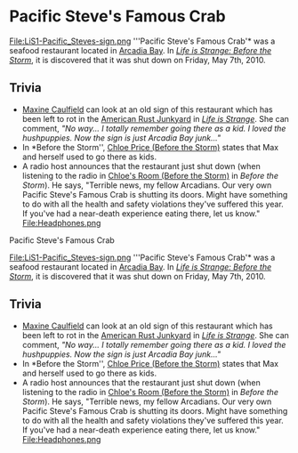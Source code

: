 #  Pacific Steve's Famous Crab 

[File:LiS1-Pacific_Steves-sign.png](thumb.md)
'''Pacific Steve's Famous Crab'* was a seafood restaurant located in [Arcadia Bay](arcadia_bay.md). In *[Life is Strange: Before the Storm](before_the_storm.md)*, it is discovered that it was shut down on Friday, May 7th, 2010.

##  Trivia 
* [Maxine Caulfield](max_caulfield.md) can look at an old sign of this restaurant which has been left to rot in the [American Rust Junkyard](junkyard.md) in *[Life is Strange](life_is_strange.md)*. She can comment, *"No way... I totally remember going there as a kid. I loved the hushpuppies. Now the sign is just Arcadia Bay junk..."*
* In *Before the Storm'', [Chloe Price (Before the Storm)](chloe_price.md) states that Max and herself used to go there as kids.
* A radio host announces that the restaurant just shut down (when listening to the radio in [Chloe's Room (Before the Storm)](chloe_s_room.md) in *Before the Storm*). He says, "Terrible news, my fellow Arcadians. Our very own Pacific Steve's Famous Crab is shutting its doors. Might have something to do with all the health and safety violations they've suffered this year. If you've had a near-death experience eating there, let us know." [File:Headphones.png](16px.md)

 Pacific Steve's Famous Crab 

[File:LiS1-Pacific_Steves-sign.png](thumb.md)
'''Pacific Steve's Famous Crab'* was a seafood restaurant located in [Arcadia Bay](arcadia_bay.md). In *[Life is Strange: Before the Storm](before_the_storm.md)*, it is discovered that it was shut down on Friday, May 7th, 2010.

##  Trivia 
* [Maxine Caulfield](max_caulfield.md) can look at an old sign of this restaurant which has been left to rot in the [American Rust Junkyard](junkyard.md) in *[Life is Strange](life_is_strange.md)*. She can comment, *"No way... I totally remember going there as a kid. I loved the hushpuppies. Now the sign is just Arcadia Bay junk..."*
* In *Before the Storm'', [Chloe Price (Before the Storm)](chloe_price.md) states that Max and herself used to go there as kids.
* A radio host announces that the restaurant just shut down (when listening to the radio in [Chloe's Room (Before the Storm)](chloe_s_room.md) in *Before the Storm*). He says, "Terrible news, my fellow Arcadians. Our very own Pacific Steve's Famous Crab is shutting its doors. Might have something to do with all the health and safety violations they've suffered this year. If you've had a near-death experience eating there, let us know." [File:Headphones.png](16px.md)

